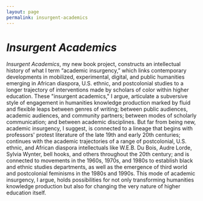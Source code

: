 ```yaml
---
layout: page
permalink: insurgent-academics
---
```

# *Insurgent Academics*
*Insurgent Academics*, my new book project, constructs an intellectual history of what I term “academic insurgency,” which links contemporary developments in mobilized, experimental, digital, and public humanities emerging in African diaspora, U.S. ethnic, and postcolonial studies to a longer trajectory of interventions made by scholars of color within higher education. These "insurgent academics," I argue, articulate a subversive style of engagement in humanities knowledge production marked by fluid and flexible leaps between genres of writing; between public audiences, academic audiences, and community partners; between modes of scholarly communication; and between academic disciplines. But far from being new, academic insurgency, I suggest, is connected to a lineage that begins with professors' protest literature of the late 19th and early 20th centuries; continues with the academic trajectories of a range of postcolonial, U.S. ethnic, and African diaspora intellectuals like W.E.B. Du Bois, Audre Lorde, Sylvia Wynter, bell hooks, and others throughout the 20th century; and is connected to movements in the 1960s, 1970s, and 1980s to establish black and ethnic studies departments, as well as the emergence of third world and postcolonial feminisms in the 1980s and 1990s. This mode of academic insurgency, I argue, holds possibilities for not only transforming humanities knowledge production but also for changing the very nature of higher education itself. 
